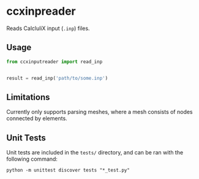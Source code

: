 # ccxinpreader
Reads CalcluliX input (`.inp`) files.

## Usage
```python
from ccxinputreader import read_inp


result = read_inp('path/to/some.inp')
```

## Limitations
Currently only supports parsing meshes, where a mesh consists of nodes connected by elements.

## Unit Tests
Unit tests are included in the `tests/` directory, and can be ran with the following command:

    python -m unittest discover tests "*_test.py"

